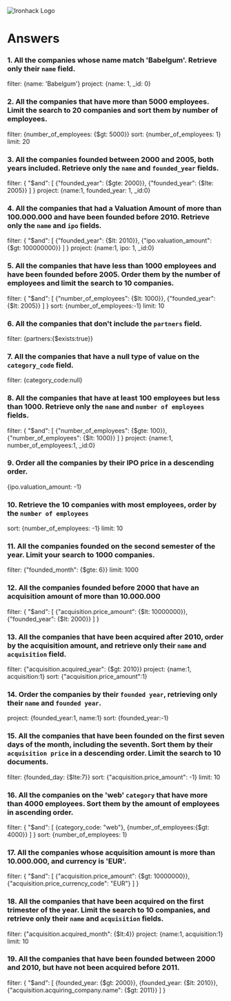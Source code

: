 ![Ironhack Logo](https://i.imgur.com/1QgrNNw.png)

# Answers

### 1. All the companies whose name match 'Babelgum'. Retrieve only their `name` field.

filter: {name: 'Babelgum'}
project: {name: 1, _id: 0}

### 2. All the companies that have more than 5000 employees. Limit the search to 20 companies and sort them by **number of employees**.

filter: {number_of_employees: {$gt: 5000}}
sort: {number_of_employees: 1}
limit: 20


### 3. All the companies founded between 2000 and 2005, both years included. Retrieve only the `name` and `founded_year` fields.

filter: { "$and": [ {"founded_year": {$gte: 2000}}, {"founded_year": {$lte: 2005}} ] }
project: {name:1, founded_year: 1, _id:0}

### 4. All the companies that had a Valuation Amount of more than 100.000.000 and have been founded before 2010. Retrieve only the `name` and `ipo` fields.

filter: { "$and": [ {"founded_year": {$lt: 2010}}, {"ipo.valuation_amount": {$gt: 100000000}} ] }
project: {name:1, ipo: 1, _id:0}


### 5. All the companies that have less than 1000 employees and have been founded before 2005. Order them by the number of employees and limit the search to 10 companies.

filter: { "$and": [ {"number_of_employees": {$lt: 1000}}, {"founded_year": {$lt: 2005}} ] }
sort: {number_of_employees:-1}
limit: 10


### 6. All the companies that don't include the `partners` field.

filter: {partners:{$exists:true}}

### 7. All the companies that have a null type of value on the `category_code` field.

filter: {category_code:null}

### 8. All the companies that have at least 100 employees but less than 1000. Retrieve only the `name` and `number of employees` fields.


filter: { "$and": [ {"number_of_employees": {$gte: 100}}, {"number_of_employees": {$lt: 1000}} ] }
project: {name:1, number_of_employees:1, _id:0}

### 9. Order all the companies by their IPO price in a descending order.

{ipo.valuation_amount: -1}

### 10. Retrieve the 10 companies with most employees, order by the `number of employees`

sort: {number_of_employees: -1}
limit: 10

### 11. All the companies founded on the second semester of the year. Limit your search to 1000 companies.

filter: {"founded_month": {$gte: 6}}
limit: 1000

### 12. All the companies founded before 2000 that have an acquisition amount of more than 10.000.000

filter: { "$and": [ {"acquisition.price_amount": {$lt: 10000000}}, {"founded_year": {$lt: 2000}} ] }


### 13. All the companies that have been acquired after 2010, order by the acquisition amount, and retrieve only their `name` and `acquisition` field.

filter: {"acquisition.acquired_year": {$gt: 2010}}
project: {name:1, acquisition:1}
sort: {"acquisition.price_amount":1}

### 14. Order the companies by their `founded year`, retrieving only their `name` and `founded year`.

project: {founded_year:1, name:1}
sort: {founded_year:-1}

### 15. All the companies that have been founded on the first seven days of the month, including the seventh. Sort them by their `acquisition price` in a descending order. Limit the search to 10 documents.
filter: {founded_day: {$lte:7}}
sort: {"acquisition.price_amount": -1}
limit: 10

### 16. All the companies on the 'web' `category` that have more than 4000 employees. Sort them by the amount of employees in ascending order.

filter: { "$and": [ {category_code: "web"}, {number_of_employees:{$gt: 4000}} ] }
sort: {number_of_employees: 1}

### 17. All the companies whose acquisition amount is more than 10.000.000, and currency is 'EUR'.

filter: { "$and": [ {"acquisition.price_amount": {$gt: 10000000}}, {"acquisition.price_currency_code": "EUR"} ] }

### 18. All the companies that have been acquired on the first trimester of the year. Limit the search to 10 companies, and retrieve only their `name` and `acquisition` fields.

filter: {"acquisition.acquired_month": {$lt:4}}
project: {name:1, acquisition:1}
limit: 10

### 19. All the companies that have been founded between 2000 and 2010, but have not been acquired before 2011.

filter: { "$and": [ {founded_year: {$gt: 2000}}, {founded_year: {$lt: 2010}}, {"acquisition.acquiring_company.name": {$gt: 2011}} ] }
